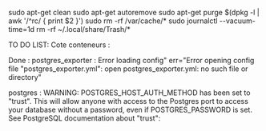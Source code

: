sudo apt-get clean
sudo apt-get autoremove
sudo apt-get purge $(dpkg -l | awk '/^rc/ { print $2 }')
sudo rm -rf /var/cache/*
sudo journalctl --vacuum-time=1d
rm -rf ~/.local/share/Trash/*



TO DO LIST:
Cote conteneurs :





Done :
postgres_exporter :
Error loading config" err="Error opening config file \"postgres_exporter.yml\": open postgres_exporter.yml: no such file or directory"

postgres :
WARNING: POSTGRES_HOST_AUTH_METHOD has been set to "trust". This will allow
         anyone with access to the Postgres port to access your database without
         a password, even if POSTGRES_PASSWORD is set. See PostgreSQL
         documentation about "trust":

